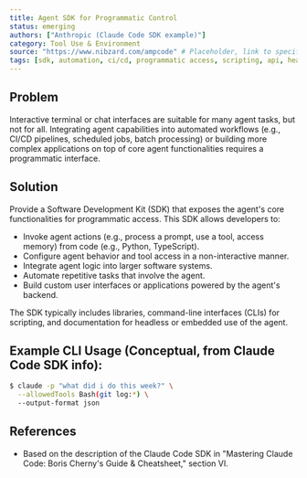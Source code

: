 ```yaml
---
title: Agent SDK for Programmatic Control
status: emerging
authors: ["Anthropic (Claude Code SDK example)"]
category: Tool Use & Environment
source: "https://www.nibzard.com/ampcode" # Placeholder, link to specific SDK docs if available
tags: [sdk, automation, ci/cd, programmatic access, scripting, api, headless agent]
---
```


## Problem
Interactive terminal or chat interfaces are suitable for many agent tasks, but not for all. Integrating agent capabilities into automated workflows (e.g., CI/CD pipelines, scheduled jobs, batch processing) or building more complex applications on top of core agent functionalities requires a programmatic interface.

## Solution
Provide a Software Development Kit (SDK) that exposes the agent's core functionalities for programmatic access. This SDK allows developers to:
-   Invoke agent actions (e.g., process a prompt, use a tool, access memory) from code (e.g., Python, TypeScript).
-   Configure agent behavior and tool access in a non-interactive manner.
-   Integrate agent logic into larger software systems.
-   Automate repetitive tasks that involve the agent.
-   Build custom user interfaces or applications powered by the agent's backend.

The SDK typically includes libraries, command-line interfaces (CLIs) for scripting, and documentation for headless or embedded use of the agent.

## Example CLI Usage (Conceptual, from Claude Code SDK info):
```bash
$ claude -p "what did i do this week?" \
  --allowedTools Bash(git log:*) \
  --output-format json
```

## References
-   Based on the description of the Claude Code SDK in "Mastering Claude Code: Boris Cherny's Guide & Cheatsheet," section VI.